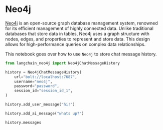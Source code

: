 # Neo4j

[Neo4j](https://en.wikipedia.org/wiki/Neo4j) is an open-source graph database management system, renowned for its efficient management of highly connected data. Unlike traditional databases that store data in tables, Neo4j uses a graph structure with nodes, edges, and properties to represent and store data. This design allows for high-performance queries on complex data relationships.

This notebook goes over how to use `Neo4j` to store chat message history.


```python
from langchain_neo4j import Neo4jChatMessageHistory

history = Neo4jChatMessageHistory(
    url="bolt://localhost:7687",
    username="neo4j",
    password="password",
    session_id="session_id_1",
)

history.add_user_message("hi!")

history.add_ai_message("whats up?")
```


```python
history.messages
```


```python

```
